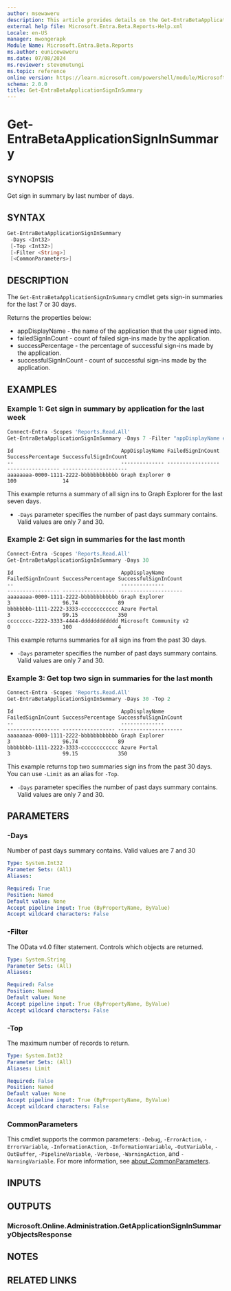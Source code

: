 ```yaml
---
author: msewaweru
description: This article provides details on the Get-EntraBetaApplicationSignInSummary command.
external help file: Microsoft.Entra.Beta.Reports-Help.xml
Locale: en-US
manager: mwongerapk
Module Name: Microsoft.Entra.Beta.Reports
ms.author: eunicewaweru
ms.date: 07/08/2024
ms.reviewer: stevemutungi
ms.topic: reference
online version: https://learn.microsoft.com/powershell/module/Microsoft.Entra.Beta/Get-EntraBetaApplicationSignInSummary
schema: 2.0.0
title: Get-EntraBetaApplicationSignInSummary
---
```


# Get-EntraBetaApplicationSignInSummary

## SYNOPSIS

Get sign in summary by last number of days.

## SYNTAX

```powershell
Get-EntraBetaApplicationSignInSummary
 -Days <Int32>
 [-Top <Int32>]
 [-Filter <String>]
 [<CommonParameters>]
```

## DESCRIPTION

The `Get-EntraBetaApplicationSignInSummary` cmdlet gets sign-in summaries for the last 7 or 30 days.

Returns the properties below:

- appDisplayName - the name of the application that the user signed into.
- failedSignInCount - count of failed sign-ins made by the application.
- successPercentage - the percentage of successful sign-ins made by the application.
- successfulSignInCount - count of successful sign-ins made by the application.

## EXAMPLES

### Example 1: Get sign in summary by application for the last week

```powershell
Connect-Entra -Scopes 'Reports.Read.All'
Get-EntraBetaApplicationSignInSummary -Days 7 -Filter "appDisplayName eq 'Graph Explorer'"
```

```Output
Id                                   AppDisplayName FailedSignInCount SuccessPercentage SuccessfulSignInCount
--                                   -------------- ----------------- ----------------- ---------------------
aaaaaaaa-0000-1111-2222-bbbbbbbbbbbb Graph Explorer 0                 100               14
```

This example returns a summary of all sign ins to Graph Explorer for the last seven days.

- `-Days` parameter specifies the number of past days summary contains. Valid values are only 7 and 30.

### Example 2: Get sign in summaries for the last month

```powershell
Connect-Entra -Scopes 'Reports.Read.All'
Get-EntraBetaApplicationSignInSummary -Days 30
```

```Output
Id                                   AppDisplayName                         FailedSignInCount SuccessPercentage SuccessfulSignInCount
--                                   --------------                         ----------------- ----------------- ---------------------
aaaaaaaa-0000-1111-2222-bbbbbbbbbbbb Graph Explorer                         3                 96.74             89
bbbbbbbb-1111-2222-3333-cccccccccccc Azure Portal                           3                 99.15             350
cccccccc-2222-3333-4444-dddddddddddd Microsoft Community v2                 0                 100               4
```

This example returns summaries for all sign ins from the past 30 days.

- `-Days` parameter specifies the number of past days summary contains. Valid values are only 7 and 30.

### Example 3: Get top two sign in summaries for the last month

```powershell
Connect-Entra -Scopes 'Reports.Read.All'
Get-EntraBetaApplicationSignInSummary -Days 30 -Top 2
```

```Output
Id                                   AppDisplayName                         FailedSignInCount SuccessPercentage SuccessfulSignInCount
--                                   --------------                         ----------------- ----------------- ---------------------
aaaaaaaa-0000-1111-2222-bbbbbbbbbbbb Graph Explorer                         3                 96.74             89
bbbbbbbb-1111-2222-3333-cccccccccccc Azure Portal                           3                 99.15             350
```

This example returns top two summaries sign ins from the past 30 days. You can use `-Limit` as an alias for `-Top`.

- `-Days` parameter specifies the number of past days summary contains. Valid values are only 7 and 30.

## PARAMETERS

### -Days

Number of past days summary contains.
Valid values are 7 and 30

```yaml
Type: System.Int32
Parameter Sets: (All)
Aliases:

Required: True
Position: Named
Default value: None
Accept pipeline input: True (ByPropertyName, ByValue)
Accept wildcard characters: False
```

### -Filter

The OData v4.0 filter statement.
Controls which objects are returned.

```yaml
Type: System.String
Parameter Sets: (All)
Aliases:

Required: False
Position: Named
Default value: None
Accept pipeline input: True (ByPropertyName, ByValue)
Accept wildcard characters: False
```

### -Top

The maximum number of records to return.

```yaml
Type: System.Int32
Parameter Sets: (All)
Aliases: Limit

Required: False
Position: Named
Default value: None
Accept pipeline input: True (ByPropertyName, ByValue)
Accept wildcard characters: False
```

### CommonParameters

This cmdlet supports the common parameters: `-Debug`, `-ErrorAction`, `-ErrorVariable`, `-InformationAction`, `-InformationVariable`, `-OutVariable`, `-OutBuffer`, `-PipelineVariable`, `-Verbose`, `-WarningAction`, and `-WarningVariable`. For more information, see [about_CommonParameters](https://go.microsoft.com/fwlink/?LinkID=113216).

## INPUTS

## OUTPUTS

### Microsoft.Online.Administration.GetApplicationSignInSummaryObjectsResponse

## NOTES

## RELATED LINKS

